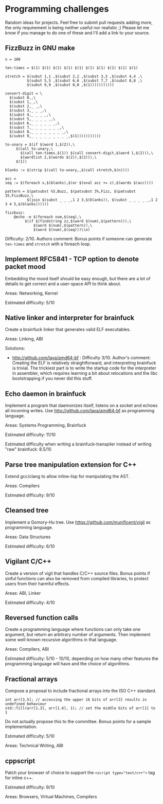 # Programming challenges

Random ideas for projects. Feel free to submit pull requests adding more, the only requirement is being neither useful nor realistic ;) Please let me know if you manage to do one of these and I'll add a link to your source.

## FizzBuzz in GNU make

    n = 100

    ten-times = $(1) $(1) $(1) $(1) $(1) $(1) $(1) $(1) $(1) $(1)
    
    stretch = $(subst 1,1 ,$(subst 2,2 ,$(subst 3,3 ,$(subst 4,4 ,\
              $(subst 5,5 ,$(subst 6,6 ,$(subst 7,7 ,$(subst 8,8 ,\
              $(subst 9,9 ,$(subst 0,0 ,$(1)))))))))))

    convert-digit = \
      $(subst 0,,\
      $(subst 1,_,\
      $(subst 2,_ _,\
      $(subst 3,_ _ _,\
      $(subst 4,_ _ _ _,\
      $(subst 5,_ _ _ _ _,\
      $(subst 6,_ _ _ _ _ _,\
      $(subst 7,_ _ _ _ _ _ _,\
      $(subst 8,_ _ _ _ _ _ _ _,\
      $(subst 9,_ _ _ _ _ _ _ _ _,$(1)))))))))))
     
    to-unary = $(if $(word 1,$(2)),\
         $(call to-unary,\
           $(call ten-times,$(1)) $(call convert-digit,$(word 1,$(2))),\
           $(wordlist 2,$(words $(2)),$(2))),\
         $(1))

    blanks := $(strip $(call to-unary,,$(call stretch,$(n))))
    
    acc = 
    seq := $(foreach x,$(blanks),$(or $(eval acc += z),$(words $(acc))))
    
    pattern = $(patsubst %5,Buzz, $(patsubst 3%,Fizz, $(patsubst 35,FizzBuzz,\
              $(join $(subst _ _ _,1 2 3,$(blanks)), $(subst _ _ _ _ _,1 2 3 4 5,$(blanks))))))

    fizzbuzz:
        @echo -e $(foreach num,$(seq),\
	         $(if $(findstring zz,$(word $(num),$(pattern))),\
	             $(word $(num),$(pattern)),\
	             $(word $(num),$(seq)))\\n)

Difficulty: 2/10. Authors comment: Bonus points if someone can generate `ten-times` and `stretch` with a foreach loop. 

## Implement RFC5841 - TCP option to denote packet mood

Embedding the mood itself should be easy enough, but there are a lot of details to get correct
and a user-space API to think about.

Areas: Networking, Kernel

Estimated difficulty: 5/10

## Native linker and interpreter for brainfuck

Create a brainfuck linker that generates valid ELF executables.

Areas: Linking, ABI

Solutions:
  * http://github.com/lava/amd64-bf : Difficulty 3/10. Author's comment: Creating the ELF is relatively straightforward, and interpreting brainfuck is trivial. The trickiest part is to write the startup code for the interpreter in assembler, which requires learning a bit about relocations and the libc bootstrapping if you never did this stuff.

## Echo daemon in brainfuck

Implement a program that daemonizes itself, listens on a socket and echoes all incoming writes.
Use http://github.com/lava/amd64-bf as programming language.

Areas: Systems Programming, Brainfuck

Estimated difficulty: 11/10

Estimated difficulty when writing a brainfuck-transpiler instead of writing "raw" brainfuck: 8.5/10

## Parse tree manipulation extension for C++

Extend gcc/clang to allow inline-lisp for manipulating the AST.

Areas: Compilers

Estimated difficulty: 9/10

## Cleansed tree

Implement a Gomory-Hu tree. Use https://github.com/munificent/vigil as programming language. 

Areas: Data Structures

Estimated difficulty: 6/10

## Vigilant C/C++

Create a version of vigil that handles C/C++ source files. Bonus points if sinful functions can also be removed from compiled libraries, to protect users from their harmful effects.

Areas: ABI, Linker

Estimated difficulty: 4/10

## Reversed function calls

Create a programming language where functions can only take one argument, but return an arbitrary number of arguments. Then implement some well-known recursive algorithms in that language.

Areas: Compilers, ABI

Estimated difficulty: 5/10 - 10/10, depending on how many other features the programming language will have and the choice of algorithms.

## Fractional arrays

Compose a proposal to include fractional arrays into the ISO C++ standard.

    int arr[3.5]; // accessing the upper 16 bits of arr[3] results in undefined behaviour
    std::fill(arr[1.3], arr[1.6], 1); // set the middle bits of arr[1] to 1
    
Do not actually propose this to the committee. Bonus points for a sample implementation.

Estimated difficulty: 5/10

Areas: Technical Writing, ABI

## cppscript
Patch your browser of choice to support the `<script type="text/c++">` tag for inline c++.

Estimated difficulty: 9/10

Areas: Browsers, Virtual Machines, Compilers
